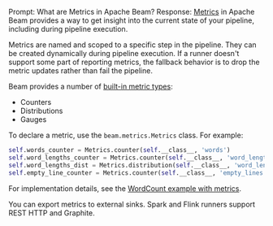 Prompt:
What are Metrics in Apache Beam?
Response:
[Metrics](https://beam.apache.org/documentation/programming-guide/#metrics) in Apache Beam provides a way to get insight into the current state of your pipeline, including during pipeline execution.

Metrics are named and scoped to a specific step in the pipeline. They can be created dynamically during pipeline execution. If a runner doesn't support some part of reporting metrics, the fallback behavior is to drop the metric updates rather than fail the pipeline.

Beam provides a number of [built-in metric types](https://beam.apache.org/documentation/programming-guide/#types-of-metrics):
* Counters
* Distributions
* Gauges

To declare a metric, use the `beam.metrics.Metrics` class. For example:
```python
self.words_counter = Metrics.counter(self.__class__, 'words')
self.word_lengths_counter = Metrics.counter(self.__class__, 'word_lengths')
self.word_lengths_dist = Metrics.distribution(self.__class__, 'word_len_dist')
self.empty_line_counter = Metrics.counter(self.__class__, 'empty_lines')
```

For implementation details, see the [WordCount example with metrics](https://github.com/apache/beam/blob/master/sdks/python/apache_beam/examples/wordcount_with_metrics.py).


You can export metrics to external sinks. Spark and Flink runners support REST HTTP and Graphite.